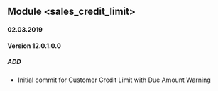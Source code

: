 ## Module <sales_credit_limit>

#### 02.03.2019
#### Version 12.0.1.0.0
##### ADD
- Initial commit for Customer Credit Limit with Due Amount Warning
